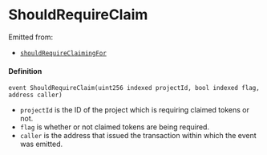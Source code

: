 # ShouldRequireClaim

Emitted from:

* [`shouldRequireClaimingFor`](/api/contracts/jbtokenstore/write/shouldrequireclaimingfor.md)

#### Definition

```
event ShouldRequireClaim(uint256 indexed projectId, bool indexed flag, address caller)
```

* `projectId` is the ID of the project which is requiring claimed tokens or not.
* `flag` is whether or not claimed tokens are being required.
* `caller` is the address that issued the transaction within which the event was emitted.
